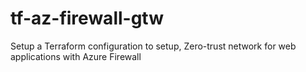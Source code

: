 # tf-az-firewall-gtw
Setup a Terraform configuration to setup,  Zero-trust network for web applications with Azure Firewall 
